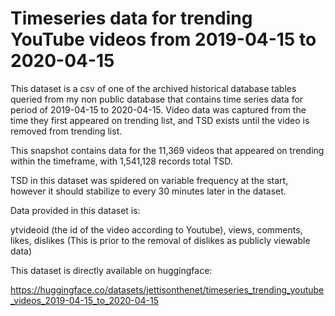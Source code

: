# Timeseries data for trending YouTube videos from 2019-04-15 to 2020-04-15

This dataset is a csv of one of the archived historical database tables queried from my non public database that contains time series data for period of 2019-04-15 to 2020-04-15. Video data was captured from the time they first appeared on trending list, and TSD exists until the video is removed from trending list.

This snapshot contains data for the 11,369 videos that appeared on trending within the timeframe, with 1,541,128 records total TSD.

TSD in this dataset was spidered on variable frequency at the start, however it should stabilize to every 30 minutes later in the dataset.

Data provided in this dataset is:

ytvideoid (the id of the video according to Youtube), views, comments, likes, dislikes (This is prior to the removal of dislikes as publicly viewable data)

This dataset is directly available on huggingface: 

https://huggingface.co/datasets/jettisonthenet/timeseries_trending_youtube_videos_2019-04-15_to_2020-04-15

